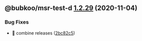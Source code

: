 ## @bubkoo/msr-test-d [1.2.29](https://github.com/bubkoo/monorepo-semantic-release/compare/@bubkoo/msr-test-d@1.2.28...@bubkoo/msr-test-d@1.2.29) (2020-11-04)


### Bug Fixes

* 🐛 combine releases ([2bc82c5](https://github.com/bubkoo/monorepo-semantic-release/commit/2bc82c521e5d2e08f31ec59acb3ef4e973bb5129))
